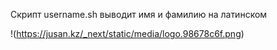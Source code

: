Cкрипт username.sh выводит имя и фамилию на латинском

!(https://jusan.kz/_next/static/media/logo.98678c6f.png)